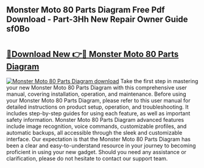## Monster Moto 80 Parts Diagram Free Pdf Download - Part-3Hh New Repair Owner Guide sf0Bo

# <h2><a href="http://dfupbm.blite.top/?on=Monster+Moto+80+Parts+Diagram">🔗Download New 👉🔴 Monster Moto 80 Parts Diagram</a></h2>

[![Monster Moto 80 Parts Diagram download](https://i.imgur.com/lujVjoI.png)](http://dfupbm.blite.top/?on=Monster+Moto+80+Parts+Diagram)
Take the first step in mastering your new Monster Moto 80 Parts Diagram with this comprehensive user manual, covering installation, operation, and maintenance. Before using your Monster Moto 80 Parts Diagram, please refer to this user manual for detailed instructions on product setup, operation, and troubleshooting. It includes step-by-step guides for using each feature, as well as important safety information. Monster Moto 80 Parts Diagram advanced features include image recognition, voice commands, customizable profiles, and automatic backups, all accessible through the sleek and customizable interface. Our expectation is that the Monster Moto 80 Parts Diagram has been a clear and easy-to-understand resource in your journey to becoming proficient in using your new gadget. Should you need any assistance or clarification, please do not hesitate to contact our support team.
